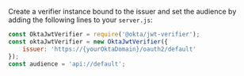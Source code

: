 Create a verifier instance bound to the issuer and set the audience by adding the following lines to your `server.js`:

```js
const OktaJwtVerifier = require('@okta/jwt-verifier');
const oktaJwtVerifier = new OktaJwtVerifier({
    issuer: 'https://{yourOktaDomain}/oauth2/default'
});
const audience = 'api://default';
```
